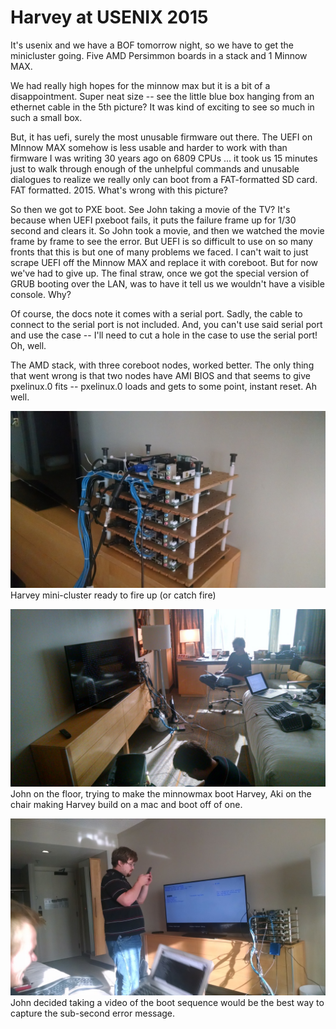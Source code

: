 # Harvey at USENIX 2015

It's usenix and we have a BOF tomorrow night, so we have to get the minicluster going. Five AMD Persimmon boards in a stack and 1 Minnow MAX. 

We had really high hopes for the minnow max but it is a bit of a disappointment. Super neat size -- see the little blue box hanging from an ethernet cable in the 5th picture? It was kind of exciting to see so much in such a small box. 

But, it has uefi, surely the most unusable firmware out there. The UEFI on MInnow MAX somehow is less usable and harder to work with than firmware I was writing 30 years ago on 6809 CPUs ... it took us 15 minutes just to walk through enough of the unhelpful commands and unusable dialogues to realize we really only can boot from a FAT-formatted SD card. FAT formatted. 2015. What's wrong with this picture?

So then we got to PXE boot. See John taking a movie of the TV? It's because when UEFI pxeboot fails, it puts the failure frame up for 1/30 second and clears it. So John took a movie, and then we watched the movie frame by frame to see the error. But UEFI is so difficult to use on so many fronts that this is but one of many problems we faced. I can't wait to just scrape UEFI off the Minnow MAX and replace it with coreboot. But for now we've had to give up. The final straw, once we got the special version of GRUB booting over the LAN, was to have it tell us we wouldn't have a visible console. Why?

Of course, the docs note it comes with a serial port. Sadly, the cable to connect to the serial port is not included. And, you can't use said serial port and use the case -- I'll need to cut a hole in the case to use the serial port! Oh, well.

The AMD stack, with three coreboot nodes, worked better. The only thing that went wrong is that two nodes have AMI BIOS and that seems to give pxelinux.0 fits -- pxelinux.0 loads and gets to some point, instant reset. Ah well. ﻿

![mini cluster](img/usenix2015/mini-cluster.jpg)
Harvey mini-cluster ready to fire up (or catch fire)

![boffins to blame](img/usenix2015/boffins-to-blame.jpg)
John on the floor, trying to make the minnowmax boot
Harvey, Aki on the chair making Harvey build on a mac and boot off of one.

![video of error](img/usenix2015/video-of-error.jpg)
John decided taking a video of the boot sequence would
be the best way to capture the sub-second error message.
